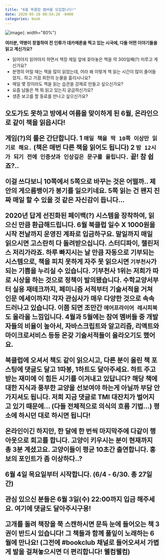 ```yaml
---
title: "6월 북클럽 멤버를 모집합니다!"
date: 2020-05-28 08:54:28 -0400
categories: book
---
```


![image](https://i2.wp.com/oliviascatastrophe.com/wp-content/uploads/2017/09/read-book-gif.gif?fit=400%2C180&ssl=1){: width="80%"}

<strong>여러분, 역병이 창궐하여 전 인류가 데카메론을 찍고 있는 시국에, 다들 어떤 이야기들을 읽고 계신가요?</strong>

- 읽어야지 읽어야지 하면서 책장 제일 앞에 꽂아놓은 책을 약 300일째(?) 미루고 계신가요?
- 분명히 어릴 때는 책을 많이 읽었는데, 어라 왜 이렇게 책 읽는 시간이 많이 줄어들었지.. 하고 가끔 회한의 눈물을 흘리시나요?
- 매일 몇 장이라도 책을 읽는 습관을 강제로 만들고 싶으신가요?
- 요즘 남들은 책 뭐 읽고 있는지 궁금하신가요?
- 생존 보고를 할 동료를 만나고 싶으신가요?


<h2 두둥~ 6월 온라인 북클럽을 시작합니다 </h2>


오도가도 못하고 방에서 여름을 맞이하게 된 6월, 온라인으로 같이 책을 읽읍시다!

게임(?)의 룰은 간단합니다.
1  `매일 책을 딱 10쪽 이상만 읽기로 해요.` (책은 매번 다른 책을 읽어도 됩니다)
2  `밤 12시가 되기 전에 인증샷과 인상깊은 문구를 올립니다.`
끝! 참 쉽죠?..


이걸 쓰다보니  10쪽에서 5쪽으로 바꾸는 것은 어떨까..  제 안의 게으름뱅이가 봉기를 일으키네요.  5쪽 읽는 건 왠지 진짜 매일 할 수 있을 것 같은 자신감이 듭니다...

2020년 답게 선진화된 페이백(?) 시스템을 장착하여, 읽으신 만큼 환급해드립니다.  6월 북클럽 일수 X 1000원을 시작 전날까지 운영진 계좌로 입금하구요. 말일까지 매일 읽으시면  고스란히 다 돌려받으십니다. 스터디파이, 챌린저스 저리가라죠.
하루 빠지시는 날 만큼 자동으로 기부되는 시스템으로, 책을 피치 못하게 자주 못 읽으시면 `기부천사`가 되는 기쁨을 누리실 수 있습니다. 기부천사 1위는 저희가 따로 시상을 하는 것으로 정책이 발의됐습니다.
수학교양서부터 실용 재테크까지, 페미니즘 서적부터 기술서적을 거쳐 인문 에세이까지! 각자 관심사가 매우 다양한 것으로 속속 드러나고 있습니다. 이쯤 되면 조만간 `에어프라이어 레시피북`도 올라올 느낌입니다.
4월과 5월에는 참여 멤버들 중 개발자들의 비율이 높아서,  자바스크립트와 알고리즘, 리액트와 마이크로서비스 등등 온갖 기술서적들이 올라오기도 했어요.

북클럽에 오셔서  책도 같이 읽으시고,  다른 분이 올린 책 포스팅에  댓글도 달고 1따봉, 1하트도 달아주세요. 하트 주고 받는 재미에  이 힘든 시기를 이겨내고 있답니다?
해당 책에 대한 지식과 풍부한 교양을 선보여야 하는게 아닐까  부담 안 가지셔도 됩니다. 저희 지금 댓글로 TMI 대잔치가 벌어지고 있기 때문에...  (다들 전체적으로 의식의 흐름 기법...)  평소에 하시던 대로 하시면 됩니다!

온라인이긴 하지만, 한 달에 한 번씩 마지막주에 다같이 행아웃으로 회고를 합니다. 고양이 키우시는 분이 현재까지 총 3분 계셨고요. 고양이들이 평균 10초간 출연합니다.  홍보의 포인트가 좀 이상하다..?


<strong>6월 4일 목요일부터 시작합니다.</strong>   (6/4 - 6/30. 총 27일간)

관심 있으신 분들은 6월 3일(수) 22:00까지 입금 해주세요. 여기에 댓글도 달아주시구용!

고개를 돌려 책장을 쭉 스캔하시면 문득 눈에 들어오는 책 3권이 반드시 있습니다!  그 책들과 함께 풀잎이 노래하는 6월에 만나요!
(그전에 #bookclub 채널로 들어오셔서 가볍게 발을 걸쳐놓으시면 더 편리합니다! 웰컴웰컴) 
